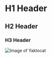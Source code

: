 # H1 Header

## H2 Header


### H3 Header


![Image of Yaktocat](https://octodex.github.com/images/yaktocat.png)
